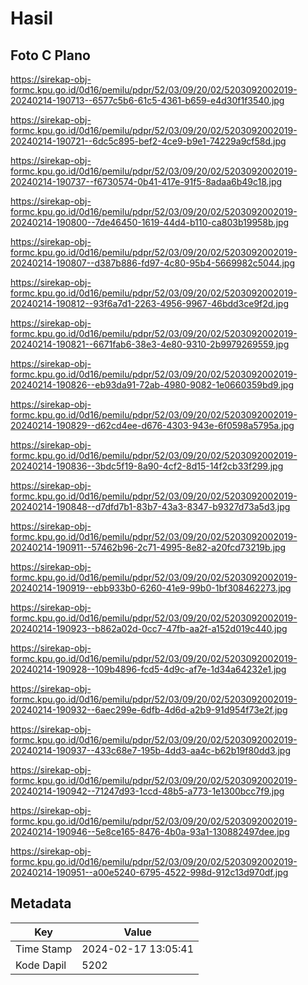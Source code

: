 # Hasil

## Foto C Plano

https://sirekap-obj-formc.kpu.go.id/0d16/pemilu/pdpr/52/03/09/20/02/5203092002019-20240214-190713--6577c5b6-61c5-4361-b659-e4d30f1f3540.jpg

https://sirekap-obj-formc.kpu.go.id/0d16/pemilu/pdpr/52/03/09/20/02/5203092002019-20240214-190721--6dc5c895-bef2-4ce9-b9e1-74229a9cf58d.jpg

https://sirekap-obj-formc.kpu.go.id/0d16/pemilu/pdpr/52/03/09/20/02/5203092002019-20240214-190737--f6730574-0b41-417e-91f5-8adaa6b49c18.jpg

https://sirekap-obj-formc.kpu.go.id/0d16/pemilu/pdpr/52/03/09/20/02/5203092002019-20240214-190800--7de46450-1619-44d4-b110-ca803b19958b.jpg

https://sirekap-obj-formc.kpu.go.id/0d16/pemilu/pdpr/52/03/09/20/02/5203092002019-20240214-190807--d387b886-fd97-4c80-95b4-5669982c5044.jpg

https://sirekap-obj-formc.kpu.go.id/0d16/pemilu/pdpr/52/03/09/20/02/5203092002019-20240214-190812--93f6a7d1-2263-4956-9967-46bdd3ce9f2d.jpg

https://sirekap-obj-formc.kpu.go.id/0d16/pemilu/pdpr/52/03/09/20/02/5203092002019-20240214-190821--6671fab6-38e3-4e80-9310-2b9979269559.jpg

https://sirekap-obj-formc.kpu.go.id/0d16/pemilu/pdpr/52/03/09/20/02/5203092002019-20240214-190826--eb93da91-72ab-4980-9082-1e0660359bd9.jpg

https://sirekap-obj-formc.kpu.go.id/0d16/pemilu/pdpr/52/03/09/20/02/5203092002019-20240214-190829--d62cd4ee-d676-4303-943e-6f0598a5795a.jpg

https://sirekap-obj-formc.kpu.go.id/0d16/pemilu/pdpr/52/03/09/20/02/5203092002019-20240214-190836--3bdc5f19-8a90-4cf2-8d15-14f2cb33f299.jpg

https://sirekap-obj-formc.kpu.go.id/0d16/pemilu/pdpr/52/03/09/20/02/5203092002019-20240214-190848--d7dfd7b1-83b7-43a3-8347-b9327d73a5d3.jpg

https://sirekap-obj-formc.kpu.go.id/0d16/pemilu/pdpr/52/03/09/20/02/5203092002019-20240214-190911--57462b96-2c71-4995-8e82-a20fcd73219b.jpg

https://sirekap-obj-formc.kpu.go.id/0d16/pemilu/pdpr/52/03/09/20/02/5203092002019-20240214-190919--ebb933b0-6260-41e9-99b0-1bf308462273.jpg

https://sirekap-obj-formc.kpu.go.id/0d16/pemilu/pdpr/52/03/09/20/02/5203092002019-20240214-190923--b862a02d-0cc7-47fb-aa2f-a152d019c440.jpg

https://sirekap-obj-formc.kpu.go.id/0d16/pemilu/pdpr/52/03/09/20/02/5203092002019-20240214-190928--109b4896-fcd5-4d9c-af7e-1d34a64232e1.jpg

https://sirekap-obj-formc.kpu.go.id/0d16/pemilu/pdpr/52/03/09/20/02/5203092002019-20240214-190932--6aec299e-6dfb-4d6d-a2b9-91d954f73e2f.jpg

https://sirekap-obj-formc.kpu.go.id/0d16/pemilu/pdpr/52/03/09/20/02/5203092002019-20240214-190937--433c68e7-195b-4dd3-aa4c-b62b19f80dd3.jpg

https://sirekap-obj-formc.kpu.go.id/0d16/pemilu/pdpr/52/03/09/20/02/5203092002019-20240214-190942--71247d93-1ccd-48b5-a773-1e1300bcc7f9.jpg

https://sirekap-obj-formc.kpu.go.id/0d16/pemilu/pdpr/52/03/09/20/02/5203092002019-20240214-190946--5e8ce165-8476-4b0a-93a1-130882497dee.jpg

https://sirekap-obj-formc.kpu.go.id/0d16/pemilu/pdpr/52/03/09/20/02/5203092002019-20240214-190951--a00e5240-6795-4522-998d-912c13d970df.jpg


## Metadata

| Key        | Value               |
| ---------- | ------------------- |
| Time Stamp | 2024-02-17 13:05:41 |
| Kode Dapil | 5202                |



